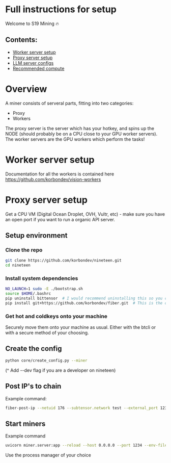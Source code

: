 # Full instructions for setup

Welcome to S19 Mining 🔥

## Contents:

- [Worker server setup](#worker-server-setup)
- [Proxy server setup](#proxy-server-setup)
- [LLM server configs](#model-configs)
- [Recommended compute](./recommended-compute)

# Overview

A miner consists of serveral parts, fitting into two categories:

- Proxy
- Workers

The proxy server is the server which has your hotkey, and spins up the NODE (should probably be on a CPU close to your GPU worker servers). The worker servers are the GPU workers which perform the tasks!

# Worker server setup

Documentation for all the workers is contained here https://github.com/korbondev/vision-workers

# Proxy server setup

Get a CPU VM (Digital Ocean Droplet, OVH, Vultr, etc) - make sure you have an open port if you want to run a organic API server.

## Setup environment

### Clone the repo

```bash
git clone https://github.com/korbondev/nineteen.git
cd nineteen
```

### Install system dependencies

```bash
NO_LAUNCH=1 sudo -E ./bootstrap.sh
source $HOME/.bashrc
pip uninstall bittensor  # I would recommend uninstalling this so you can use fiber, but you may need it to clone keys as of now?
pip install git+https://github.com/korbondev/fiber.git  # This is the only requirement for mining machines as of now!
``` 

### Get hot and coldkeys onto your machine

Securely move them onto your machine as usual. Either with the btcli or with a secure method of your choosing.

## Create the config

```bash
python core/create_config.py --miner
```
(^ Add --dev flag if you are a developer on nineteen)


## Post IP's to chain

Example command:

```bash
fiber-post-ip --netuid 176 --subtensor.network test --external_port 1234 --wallet.name default --wallet.hotkey default --external_ip 0.0.0.0
```

## Start miners

Example command

```bash
uvicorn miner.server:app --reload --host 0.0.0.0 --port 1234 --env-file .default.env --log-level debug &
```

Use the process manager of your choice
